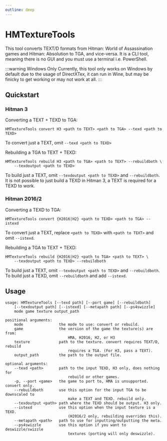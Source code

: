 ```yaml
---
outline: deep
---
```


# HMTextureTools

This tool converts TEXT/D formats from Hitman: World of Assassination games and Hitman: Absolution to TGA, and vice-versa.
It is a CLI tool, meaning there is no GUI and you must use a terminal i.e. PowerShell.

:::warning Windows Only
Currently, this tool only works on Windows by default due to the usage of DirectXTex, it can run in Wine, but may be finicky to get working or may not work at all.
:::

## Quickstart

### Hitman 3

Converting a TEXT + TEXD to TGA:
```
HMTextureTools convert H3 <path to TEXT> <path to TGA> --texd <path to TEXD>
```
To convert just a TEXT, omit `--texd <path to TEXD>`

Rebuilding a TGA to TEXT + TEXD:
```
HMTextureTools rebuild H3 <path to TGA> <path to TEXT> --rebuildboth \
    --texdoutput <path to TEXD>
```
To build just a TEXT, omit `--texdoutput <path to TEXD>` and `--rebuildboth`.  
It is not possible to just build a TEXD in Hitman 3, a TEXT is required for a TEXD to work.

### Hitman 2016/2

Converting a TEXD to TGA:
```
HMTextureTools convert {H2016|H2} <path to TEXD> <path to TGA> --istexd
```
To convert just a TEXT, replace `<path to TEXD>` with `<path to TEXT>` and omit `--istexd`.

Rebuilding a TGA to TEXT + TEXD:
```
HMTextureTools rebuild {H2016|H2} <path to TGA> <path to TEXT> \ 
    --texdoutput <path to TEXD> --rebuildboth
```
To build just a TEXT, omit `--texdoutput <path to TEXD>` and `--rebuildboth`.  
To build just a TEXD, omit `--rebuildboth` and add `--istexd`.

## Usage

```
usage: HMTextureTools [--texd path] [--port game] [--rebuildboth]
    [--texdoutput path] [--istexd] [--metapath path] [--ps4swizzle]
    mode game texture output_path

positional arguments:
    mode                the mode to use: convert or rebuild.
    game                the version of the game the texture(s) are from:
                            HMA, H2016, H2, or H3
    texture             path to the texture. convert requires TEXT/D, rebuild
                            requires a TGA. (For H3, pass a TEXT).
    output_path         the path to the output file.

optional arguments:
    --texd <path>       path to the input TEXD, H3 only, does nothing for 
                            rebuild or other games.
    -p, --port <game>   the game to port to, HMA is unsupported. convert only.
    --rebuildboth       use this option for the input TGA to be downscaled to
                            make a TEXT and TEXD. rebuild only.
    --texdoutput <path> path where the TEXD should be output. H3 only.
    --istexd            use this option when the input texture is a TEXD.
                            (H2016/2 only, rebuilding overrides this).
    --metapath <path>   path to use for inputting/outputting the meta.
    --ps4swizzle        use this option if you want to deswizzle/swizzle
                            textures (porting will only deswizzle).
```
